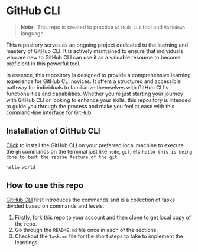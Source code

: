 # GitHub CLI

> **Note** : This repo is created to practice `GitHub CLI` tool and `Markdown` language.

This repository serves as an ongoing project dedicated to the learning and mastery of GitHub CLI. It is actively maintained to ensure that individuals who are new to GitHub CLI can use it as a valuable resource to become proficient in this powerful tool.

In essence, this repository is designed to provide a comprehensive learning experience for GitHub CLI novices. It offers a structured and accessible pathway for individuals to familiarize themselves with GitHub CLI's functionalities and capabilities. Whether you're just starting your journey with GitHub CLI or looking to enhance your skills, this repository is intended to guide you through the process and make you feel at ease with this command-line interface for GitHub.

## Installation of GitHub CLI

[Click](https://github.com/cli/cli#installation) to install the GitHub CLI on your preferred local machine to execute the `gh` commands on the terminal just like `node`, `git`, etc
`hello this is being done to test the rebase feature of the git`

```
hello world
```

## How to use this repo

[GitHub CLI](#github-cli) first introduces the commands and is a collection of tasks divided based on commands and levels.

1. Firstly, [fork](repo/README.md#commands-for-existing-repo) this repo to your account and then [clone](repo/README.md#commands-for-existing-repo) to get local copy of the repo.
2. Go through the `README.md` file once in each of the sections.
3. Checkout the `Task.md` file for the short steps to take to implement the learnings.
